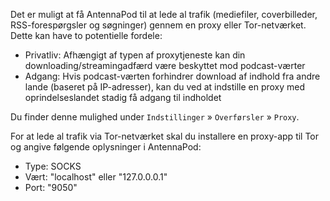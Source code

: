 Det er muligt at få AntennaPod til at lede al trafik (mediefiler, coverbilleder, RSS-forespørgsler og søgninger) gennem en proxy eller Tor-netværket. Dette kan have to potentielle fordele:

- Privatliv: Afhængigt af typen af proxytjeneste kan din downloading/streamingadfærd være beskyttet mod podcast-værter
- Adgang: Hvis podcast-værten forhindrer download af indhold fra andre lande (baseret på IP-adresser), kan du ved at indstille en proxy med oprindelseslandet stadig få adgang til indholdet

Du finder denne mulighed under `Indstillinger` » `Overførsler` » `Proxy`.

For at lede al trafik via Tor-netværket skal du installere en proxy-app til Tor og angive følgende oplysninger i AntennaPod:

- Type: SOCKS
- Vært: "localhost" eller "127.0.0.0.1"
- Port: "9050"
